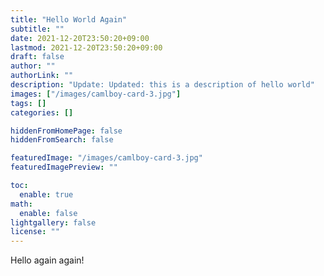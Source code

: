 ```yaml
---
title: "Hello World Again"
subtitle: ""
date: 2021-12-20T23:50:20+09:00
lastmod: 2021-12-20T23:50:20+09:00
draft: false
author: ""
authorLink: ""
description: "Update: Updated: this is a description of hello world"
images: ["/images/camlboy-card-3.jpg"]
tags: []
categories: []

hiddenFromHomePage: false
hiddenFromSearch: false

featuredImage: "/images/camlboy-card-3.jpg"
featuredImagePreview: ""

toc:
  enable: true
math:
  enable: false
lightgallery: false
license: ""
---
```


Hello again again!

<!--more-->
